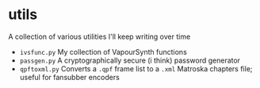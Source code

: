 # utils
A collection of various utilities I'll keep writing over time

 - `ivsfunc.py` My collection of VapourSynth functions
 - `passgen.py` A cryptographically secure (i think) password generator
 - `qpftoxml.py` Converts a `.qpf` frame list to a `.xml` Matroska chapters file; useful for fansubber encoders
